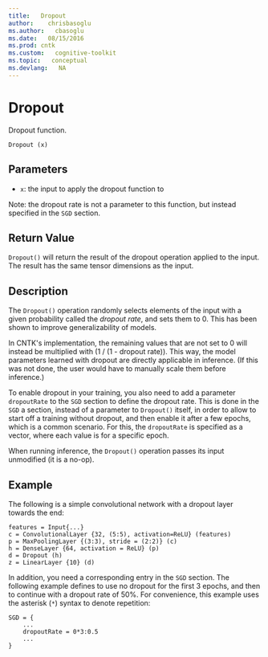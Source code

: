 ```yaml
---
title:   Dropout 
author:    chrisbasoglu
ms.author:   cbasoglu
ms.date:   08/15/2016
ms.prod: cntk
ms.custom:   cognitive-toolkit
ms.topic:   conceptual
ms.devlang:   NA
---
```


# Dropout 

Dropout function.

    Dropout (x)

## Parameters

* `x`: the input to apply the dropout function to

Note: the dropout rate is not a parameter to this function, but instead specified in the `SGD` section.

## Return Value

`Dropout()` will return the result of the dropout operation applied to the input.
The result has the same tensor dimensions as the input.

## Description

The `Dropout()` operation randomly selects elements of the input with a given probability called the *dropout rate*,
and sets them to 0.
This has been shown to improve generalizability of models.

In CNTK's implementation,
the remaining values that are not set to 0 will instead be multiplied with (1 / (1 - dropout rate)).
This way, the model parameters learned with dropout are directly applicable in inference.
(If this was not done, the user would have to manually scale them before inference.)

To enable dropout in your training, you also
need to add a parameter `dropoutRate` to the `SGD` section to define the dropout rate.
This is done in the `SGD` a section, instead of a parameter to `Dropout()` itself,
in order to allow to start off a training without dropout, and then enable it after a few epochs,
which is a common scenario.
For this, the `dropoutRate` is specified as a vector, where each
value is for a specific epoch.

When running inference, the `Dropout()` operation passes its input unmodified (it is a no-op).

## Example

The following is a simple convolutional network with a dropout layer towards the end:

    features = Input{...}
    c = ConvolutionalLayer {32, (5:5), activation=ReLU} (features)
    p = MaxPoolingLayer {(3:3), stride = (2:2)} (c)
    h = DenseLayer {64, activation = ReLU} (p)
    d = Dropout (h)
    z = LinearLayer {10} (d)

In addition, you need a corresponding entry in the `SGD` section.
The following example defines to use no dropout for the first 3 epochs,
and then to continue with a dropout rate of 50%.
For convenience, this example uses the asterisk (`*`) syntax to denote repetition:

    SGD = {
        ...
        dropoutRate = 0*3:0.5
        ...
    }
